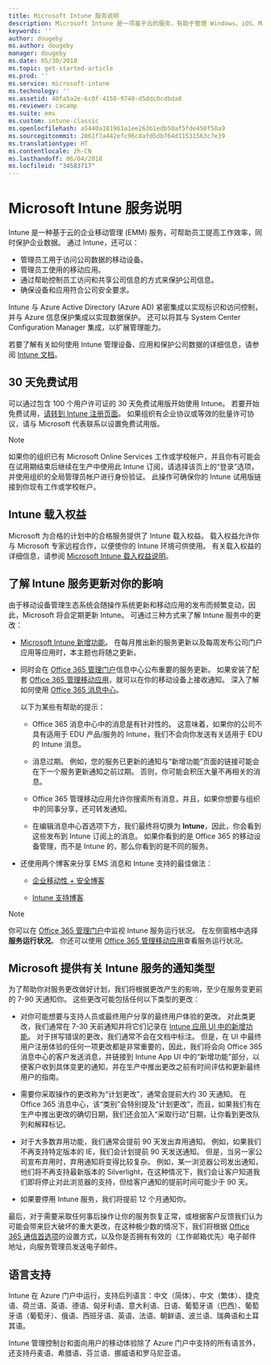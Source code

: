```yaml
---
title: Microsoft Intune 服务说明
description: Microsoft Intune 是一项基于云的服务，有助于管理 Windows、iOS、Mac OS X、Android 和 Windows Mobile 设备。
keywords: ''
author: dougeby
ms.author: dougeby
manager: dougeby
ms.date: 05/30/2018
ms.topic: get-started-article
ms.prod: ''
ms.service: microsoft-intune
ms.technology: ''
ms.assetid: 40fa5a2e-6c0f-4150-9740-d5ddc0cdbda0
ms.reviewer: cacamp
ms.suite: ems
ms.custom: intune-classic
ms.openlocfilehash: a5440a181961a1ee263b1edb50af5fde450f50a9
ms.sourcegitcommit: 2061f7a442efc96c8afd5db764d11531563c7e39
ms.translationtype: HT
ms.contentlocale: zh-CN
ms.lasthandoff: 06/04/2018
ms.locfileid: "34583717"
---
```

# <a name="microsoft-intune-service-description"></a>Microsoft Intune 服务说明

Intune 是一种基于云的企业移动管理 (EMM) 服务，可帮助员工提高工作效率，同时保护企业数据。 通过 Intune，还可以：
* 管理员工用于访问公司数据的移动设备。
* 管理员工使用的移动应用。
* 通过帮助控制员工访问和共享公司信息的方式来保护公司信息。
* 确保设备和应用符合公司安全要求。

Intune 与 Azure Active Directory (Azure AD) 紧密集成以实现标识和访问控制，并与 Azure 信息保护集成以实现数据保护。 还可以将其与 System Center Configuration Manager 集成，以扩展管理能力。

若要了解有关如何使用 Intune 管理设备、应用和保护公司数据的详细信息，请参阅 [Intune 文档](https://docs.microsoft.com/intune/)。

## <a name="30-day-free-trial"></a>30 天免费试用
可以通过包含 100 个用户许可证的 30 天免费试用版开始使用 Intune。 若要开始免费试用，[请转到 Intune 注册页面](https://portal.office.com/Signup/Signup.aspx?OfferId=40BE278A-DFD1-470a-9EF7-9F2596EA7FF9&dl=INTUNE_A&ali=1#0%20)。 如果组织有企业协议或等效的批量许可协议，请与 Microsoft 代表联系以设置免费试用版。

> [!NOTE]
> 如果你的组织已有 Microsoft Online Services 工作或学校帐户，并且你有可能会在试用期结束后继续在生产中使用此 Intune 订阅，请选择该页上的“登录”选项，并使用组织的全局管理员帐户进行身份验证。 此操作可确保你的 Intune 试用版链接到你现有工作或学校帐户。

<!--- For a list of settings that you can set up on mobile devices, see:

-   [Enrolled device management capabilities of Microsoft Intune](introduction-intune.md)

-   [Hybrid mobile device management (MDM) with System Center Configuration Manager and Microsoft Intune](/sccm/mdm/understand/hybrid-mobile-device-management)

For more about System Center Configuration Manager, see [Documentation  for System Center Configuration Manager](/sccm/index).--->
## <a name="intune-onboarding-benefit"></a>Intune 载入权益
Microsoft 为合格的计划中的合格服务提供了 Intune 载入权益。 载入权益允许你与 Microsoft 专家远程合作，以便使你的 Intune 环境可供使用。 有关载入权益的详细信息，请参阅 [Microsoft Intune 载入权益说明](http://go.microsoft.com/fwlink/?LinkId=619281)。


## <a name="learn-how-intune-service-updates-affect-you"></a>了解 Intune 服务更新对你的影响

由于移动设备管理生态系统会随操作系统更新和移动应用的发布而频繁变动，因此，Microsoft 将会定期更新 Intune。 可通过三种方式来了解 Intune 服务中的更改：

- [Microsoft Intune 新增功能](whats-new.md)。 在每月推出新的服务更新以及每周发布公司门户应用等应用时，本主题也将随之更新。

- 同时会在 [Office 365 管理门户](https://portal.office.com/Admin/Default.aspx)信息中心公布重要的服务更新。 如果安装了配套 [Office 365 管理移动应用](https://support.office.com/article/Office-365-Admin-Mobile-App-e16f6421-2a1a-4142-bf9d-9846600a060a)，就可以在你的移动设备上接收通知。 深入了解如何使用 [Office 365 消息中心](https://support.office.com/client/results?Shownav=true&ns=O365ENTADMIN&version=15&ver=15&HelpID=O365E_MCManageUpdates)。

    以下为某些有帮助的提示：

    - Office 365 消息中心中的消息是有针对性的。 这意味着，如果你的公司不具有适用于 EDU 产品/服务的 Intune，我们不会向你发送有关适用于 EDU 的 Intune 消息。

    - 消息过期。 例如，您的服务已更新的通知与“新增功能”页面的链接可能会在下一个服务更新通知之前过期。 否则，你可能会积压大量不再相关的消息。

    - Office 365 管理移动应用允许你搜索所有消息，并且，如果你想要与组织中的同事分享，还可转发通知。

    - 在编辑消息中心首选项下方，我们最终将切换为 **Intune**，因此，你会看到这些发布到 Intune 订阅上的消息。 如果你看到的是 Office 365 的移动设备管理，而不是 Intune 的，那么你看到的是不同的服务。

- 还使用两个博客来分享 EMS 消息和 Intune 支持的最佳做法：

    - [企业移动性 + 安全博客](https://blogs.technet.microsoft.com/enterprisemobility/)

    - [Intune 支持博客](https://blogs.technet.microsoft.com/intunesupport/)

>[!Note]
>你可以在 [Office 365 管理门户](https://portal.office.com/Admin/Default.aspx)中监视 Intune 服务运行状况。 在左侧窗格中选择**服务运行状况**。 你还可以使用 [Office 365 管理移动应用](https://support.office.com/article/Office-365-Admin-Mobile-App-e16f6421-2a1a-4142-bf9d-9846600a060a)查看服务运行状况。

## <a name="types-of-notices-microsoft-provides-about-the-intune-service"></a>Microsoft 提供有关 Intune 服务的通知类型

为了帮助你对服务更改做好计划，我们将根据更改产生的影响，至少在服务变更前的 7-90 天通知你。 这些更改可能包括任何以下类型的更改：

- 对你可能想要与支持人员或最终用户分享的最终用户体验的更改。 对此类更改，我们通常在 7-30 天前通知并将它们记录在 [Intune 应用 UI 中的新增功能](whats-new-app-ui.md)。 对于拼写错误的更改，我们通常不会在文档中标注。 但是，在 UI 中最终用户注册体验的任何一项更改都是非常重要的，因此，我们将会向 Office 365 消息中心的客户发送消息，并链接到 Intune App UI 中的“新增功能”部分，以便客户收到具体变更的通知，并在生产中推出更改之前有时间评估和更新最终用户的指南。

- 需要你采取操作的更改称为“计划更改”，通常会提前大约 30 天通知。 在 Office 365 消息中心，该“类别”会特别提及“计划更改”，而且，如果我们有在生产中推出更改的确切日期，我们还会加入“采取行动”日期，让你看到更改队列和解释标记。

- 对于大多数弃用功能，我们通常会提前 90 天发出弃用通知。 例如，如果我们不再支持特定版本的 IE，我们会计划提前 90 天发送通知。 但是，当另一家公司宣布弃用时，弃用通知将变得比较复杂。 例如，某一浏览器公司发出通知，他们将不再支持最新版本的 Silverlight，在这种情况下，我们会让客户知道我们即将停止对此浏览器的支持，但给客户通知的提前时间可能少于 90 天。

- 如果要停用 Intune 服务，我们将提前 12 个月通知你。

最后，对于需要采取任何事后操作让你的服务恢复正常，或根据客户反馈我们认为可能会带来巨大破坏的重大更改，在这种极少数的情况下，我们将根据 [Office 365 通信首选项](https://support.office.com/article/Change-your-contact-preferences-for-communications-from-Microsoft-6f70de1b-a64d-4498-bfbd-be8c83a9c0fc)的设置方式，以及你是否拥有有效的（工作邮箱优先）电子邮件地址，向服务管理员发送电子邮件。  


<!--- ## Choose the management solution that’s right for you
You can set up Intune in several ways to manage and help protect your company's mobile devices and computers (referred to as **devices** in this article).

- **Intune stand-alone configuration.** Use the web-based admin console in Intune to manage devices in your organization. Intune can be used without any on-premises IT infrastructure. If you use Intune with Active Directory Domain Services, you can use domain user accounts that you manage with Domain Services with Intune.

- **Intune with System Center Configuration Manager.** Use the Configuration Manager management console to manage computers and mobile devices in your enterprise. This configuration can help you to manage all your organization’s devices through a single console, the Configuration Manager Admin Console. Configuration Manager supports large numbers of mobile devices, servers, and computers. For more about Configuration Manager, see [Hybrid mobile device management (MDM) with System Center Configuration Manager and Microsoft Intune](/sccm/mdm/understand/hybrid-mobile-device-management). For more help deciding which approach is right for you, see [Choose between Microsoft Intune standalone and hybrid mobile device management with Configuration Manager](/sccm/mdm/understand/choose-between-standalone-intune-and-hybrid-mobile-device-management).--->

## <a name="language-support"></a>语言支持
Intune 在 Azure 门户中运行，支持后列语言：中文（简体）、中文（繁体）、捷克语、荷兰语、英语、德语、匈牙利语、意大利语、日语、葡萄牙语（巴西）、葡萄牙语（葡萄牙）、俄语、西班牙语、英语、法语、朝鲜语、波兰语、瑞典语和土耳其语。

Intune 管理控制台和面向用户的移动体验除了 Azure 门户中支持的所有语言外，还支持丹麦语、希腊语、芬兰语、挪威语和罗马尼亚语。

<!--- ## Learn more about Intune
Use these resources to learn more about Intune:

- The [Microsoft Intune Trust Center](https://www.microsoft.com/server-cloud/products/intune-trust-center/) provides information about the security, privacy, and compliance practices of Intune, and it describes some of Intune's certifications.

- [Enrolled device management capabilities of Microsoft Intune](introduction-intune.md)--->
